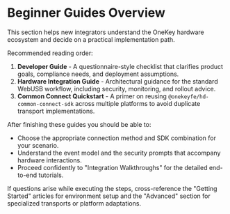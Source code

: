 # Beginner Guides Overview

This section helps new integrators understand the OneKey hardware ecosystem and decide on a practical implementation path.

Recommended reading order:

1. **Developer Guide** - A questionnaire-style checklist that clarifies product goals, compliance needs, and deployment assumptions.
2. **Hardware Integration Guide** - Architectural guidance for the standard WebUSB workflow, including security, monitoring, and rollout advice.
3. **Common Connect Quickstart** - A primer on reusing `@onekeyfe/hd-common-connect-sdk` across multiple platforms to avoid duplicate transport implementations.

After finishing these guides you should be able to:

- Choose the appropriate connection method and SDK combination for your scenario.
- Understand the event model and the security prompts that accompany hardware interactions.
- Proceed confidently to "Integration Walkthroughs" for the detailed end-to-end tutorials.

If questions arise while executing the steps, cross-reference the "Getting Started" articles for environment setup and the "Advanced" section for specialized transports or platform adaptations.